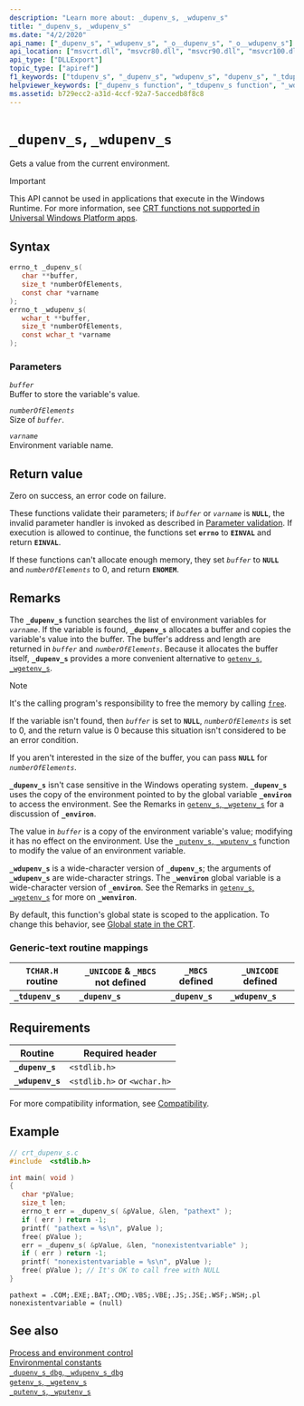 ```yaml
---
description: "Learn more about: _dupenv_s, _wdupenv_s"
title: "_dupenv_s, _wdupenv_s"
ms.date: "4/2/2020"
api_name: ["_dupenv_s", "_wdupenv_s", "_o__dupenv_s", "_o__wdupenv_s"]
api_location: ["msvcrt.dll", "msvcr80.dll", "msvcr90.dll", "msvcr100.dll", "msvcr100_clr0400.dll", "msvcr110.dll", "msvcr110_clr0400.dll", "msvcr120.dll", "msvcr120_clr0400.dll", "ucrtbase.dll", "api-ms-win-crt-environment-l1-1-0.dll", "api-ms-win-crt-private-l1-1-0.dll"]
api_type: ["DLLExport"]
topic_type: ["apiref"]
f1_keywords: ["tdupenv_s", "_dupenv_s", "wdupenv_s", "dupenv_s", "_tdupenv_s", "_wdupenv_s"]
helpviewer_keywords: ["_dupenv_s function", "_tdupenv_s function", "_wdupenv_s function", "environment variables", "wdupenv_s function", "dupenv_s function", "tdupenv_s function"]
ms.assetid: b729ecc2-a31d-4ccf-92a7-5accedb8f8c8
---
```

# `_dupenv_s`, `_wdupenv_s`

Gets a value from the current environment.

> [!IMPORTANT]
> This API cannot be used in applications that execute in the Windows Runtime. For more information, see [CRT functions not supported in Universal Windows Platform apps](../../cppcx/crt-functions-not-supported-in-universal-windows-platform-apps.md).

## Syntax

```C
errno_t _dupenv_s(
   char **buffer,
   size_t *numberOfElements,
   const char *varname
);
errno_t _wdupenv_s(
   wchar_t **buffer,
   size_t *numberOfElements,
   const wchar_t *varname
);
```

### Parameters

*`buffer`*<br/>
Buffer to store the variable's value.

*`numberOfElements`*<br/>
Size of *`buffer`*.

*`varname`*<br/>
Environment variable name.

## Return value

Zero on success, an error code on failure.

These functions validate their parameters; if *`buffer`* or *`varname`* is **`NULL`**, the invalid parameter handler is invoked as described in [Parameter validation](../parameter-validation.md). If execution is allowed to continue, the functions set **`errno`** to **`EINVAL`** and return **`EINVAL`**.

If these functions can't allocate enough memory, they set *`buffer`* to **`NULL`** and *`numberOfElements`* to 0, and return **`ENOMEM`**.

## Remarks

The **`_dupenv_s`** function searches the list of environment variables for *`varname`*. If the variable is found, **`_dupenv_s`** allocates a buffer and copies the variable's value into the buffer. The buffer's address and length are returned in *`buffer`* and *`numberOfElements`*. Because it allocates the buffer itself, **`_dupenv_s`** provides a more convenient alternative to [`getenv_s`, `_wgetenv_s`](getenv-s-wgetenv-s.md).

> [!NOTE]
> It's the calling program's responsibility to free the memory by calling [`free`](free.md).

If the variable isn't found, then *`buffer`* is set to **`NULL`**, *`numberOfElements`* is set to 0, and the return value is 0 because this situation isn't considered to be an error condition.

If you aren't interested in the size of the buffer, you can pass **`NULL`** for *`numberOfElements`*.

**`_dupenv_s`** isn't case sensitive in the Windows operating system. **`_dupenv_s`** uses the copy of the environment pointed to by the global variable **`_environ`** to access the environment. See the Remarks in [`getenv_s`, `_wgetenv_s`](getenv-s-wgetenv-s.md) for a discussion of **`_environ`**.

The value in *`buffer`* is a copy of the environment variable's value; modifying it has no effect on the environment. Use the [`_putenv_s`, `_wputenv_s`](putenv-s-wputenv-s.md) function to modify the value of an environment variable.

**`_wdupenv_s`** is a wide-character version of **`_dupenv_s`**; the arguments of **`_wdupenv_s`** are wide-character strings. The **`_wenviron`** global variable is a wide-character version of **`_environ`**. See the Remarks in [`getenv_s`, `_wgetenv_s`](getenv-s-wgetenv-s.md) for more on **`_wenviron`**.

By default, this function's global state is scoped to the application. To change this behavior, see [Global state in the CRT](../global-state.md).

### Generic-text routine mappings

|`TCHAR.H` routine|`_UNICODE` & `_MBCS` not defined|`_MBCS` defined|`_UNICODE` defined|
|---------------------|------------------------------------|--------------------|-----------------------|
|**`_tdupenv_s`**|**`_dupenv_s`**|**`_dupenv_s`**|**`_wdupenv_s`**|

## Requirements

|Routine|Required header|
|-------------|---------------------|
|**`_dupenv_s`**|`<stdlib.h>`|
|**`_wdupenv_s`**|`<stdlib.h>` or `<wchar.h>`|

For more compatibility information, see [Compatibility](../compatibility.md).

## Example

```C
// crt_dupenv_s.c
#include  <stdlib.h>

int main( void )
{
   char *pValue;
   size_t len;
   errno_t err = _dupenv_s( &pValue, &len, "pathext" );
   if ( err ) return -1;
   printf( "pathext = %s\n", pValue );
   free( pValue );
   err = _dupenv_s( &pValue, &len, "nonexistentvariable" );
   if ( err ) return -1;
   printf( "nonexistentvariable = %s\n", pValue );
   free( pValue ); // It's OK to call free with NULL
}
```

```Output
pathext = .COM;.EXE;.BAT;.CMD;.VBS;.VBE;.JS;.JSE;.WSF;.WSH;.pl
nonexistentvariable = (null)
```

## See also

[Process and environment control](../process-and-environment-control.md)\
[Environmental constants](../environmental-constants.md)\
[`_dupenv_s_dbg`, `_wdupenv_s_dbg`](dupenv-s-dbg-wdupenv-s-dbg.md)\
[`getenv_s`, `_wgetenv_s`](getenv-s-wgetenv-s.md)\
[`_putenv_s`, `_wputenv_s`](putenv-s-wputenv-s.md)
